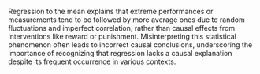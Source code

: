 Regression to the mean explains that extreme performances or measurements tend to be followed by more average ones due to random fluctuations and imperfect correlation, rather than causal effects from interventions like reward or punishment. Misinterpreting this statistical phenomenon often leads to incorrect causal conclusions, underscoring the importance of recognizing that regression lacks a causal explanation despite its frequent occurrence in various contexts.
